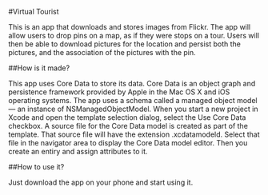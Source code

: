 #Virtual Tourist

This is an app that downloads and stores images from Flickr. The app will allow users to drop pins on a map, as if they were stops on a tour. Users will then be able to download pictures for the location and persist both the pictures, and the association of the pictures with the pin.

##How is it made?

This app uses Core Data to store its data. Core Data is an object graph and persistence framework provided by Apple in the Mac OS X and iOS operating systems. The app uses a schema called a managed object model — an instance of NSManagedObjectModel. When you start a new project in Xcode and open the template selection dialog, select the Use Core Data checkbox. A source file for the Core Data model is created as part of the template. That source file will have the extension .xcdatamodeld. Select that file in the navigator area to display the Core Data model editor. Then you create an entiry and assign attributes to it. 


##How to use it?

Just download the app on your phone and start using it.

